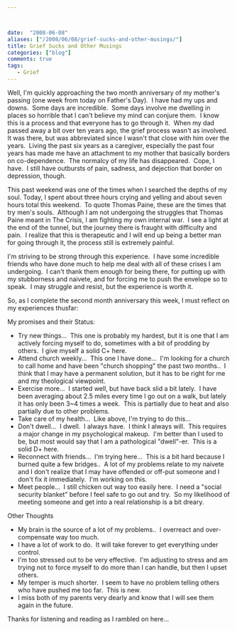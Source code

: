 ```yaml
---



date:  "2008-06-08"
aliases: ["/2008/06/08/grief-sucks-and-other-musings/"]
title: Grief Sucks and Other Musings
categories: ["blog"]
comments: true
tags:
   - Grief
---
```

Well, I'm quickly approaching the two month anniversary of my mother's passing (one week from today on Father's Day).  I have had my ups and downs.  Some days are incredible.  Some days involve me dwelling in places so horrible that I can't believe my mind can conjure them.  I know this is a process and that everyone has to go through it.  When my dad passed away a bit over ten years ago, the grief process wasn't as involved.  It was there, but was abbreviated since I wasn't that close with him over the years.  Living the past six years as a caregiver, especially the past four years has made me have an attachment to my mother that basically borders on co-dependence.  The normalcy of my life has disappeared.  Cope, I have.  I still have outbursts of pain, sadness, and dejection that border on depression, though. 

This past weekend was one of the times when I searched the depths of my soul. Today, I spent about three hours crying and yelling and about seven hours total this weekend.  To quote Thomas Paine, these are the times that try men's souls.  Although I am not undergoing the struggles that Thomas Paine meant in The Crisis, I am fighting my own internal war.  I see a light at the end of the tunnel, but the journey there is fraught with difficulty and pain.  I realize that this is therapeutic and I will end up being a better man for going through it, the process still is extremely painful.

I'm striving to be strong through this experience.  I have some incredible friends who have done much to help me deal with all of these crises I am undergoing.  I can't thank them enough for being there, for putting up with my stubborness and naivete, and for forcing me to push the envelope so to speak.  I may struggle and resist, but the experience is worth it. 

So, as I complete the second month anniversary this week, I must reflect on my experiences thusfar:

My promises and their Status:

+ Try new things...  This one is probably my hardest, but it is one that I am actively forcing myself to do, sometimes with a bit of prodding by others.  I give myself a solid C+ here.
+ Attend church weekly...  This one I have done...  I'm looking for a church to call home and have been "church shopping" the past two months..  I think that I may have a permanent solution, but it has to be right for me and my theological viewpoint.
+ Exercise more...  I started well, but have back slid a bit lately.  I have been averaging about 2.5 miles every time I go out on a walk, but lately it has only been 3~4 times a week.  This is partially due to heat and also partially due to other problems.
+ Take care of my health...  Like above, I'm trying to do this...
+ Don't dwell...  I dwell.  I always have.  I think I always will.  This requires a major change in my psychological makeup.  I'm better than I used to be, but most would say that I am a pathological "dwell"-er.  This is a solid D+ here.
+ Reconnect with friends...  I'm trying here...  This is a bit hard because I burned quite a few bridges..  A lot of my problems relate to my naivete and I don't realize that I may have offended or off-put someone and I don't fix it immediately.  I'm working on this.
+ Meet people...  I still chicken out way too easily here.  I need a "social security blanket" before I feel safe to go out and try.  So my likelihood of meeting someone and get into a real relationship is a bit dreary.

Other Thoughts

+ My brain is the source of a lot of my problems..  I overreact and over-compensate way too much.
+ I have a lot of work to do.  It will take forever to get everything under control.
+ I'm too stressed out to be very effective.  I'm adjusting to stress and am trying not to force myself to do more than I can handle, but then I upset others.
+ My temper is much shorter.  I seem to have no problem telling others who have pushed me too far.  This is new.
+ I miss both of my parents very dearly and know that I will see them again in the future.

Thanks for listening and reading as I rambled on here...
